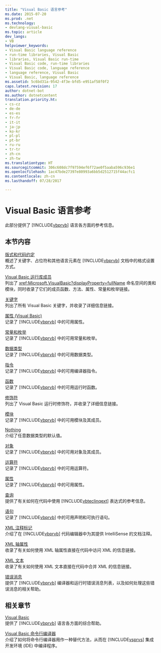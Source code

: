 ```yaml
---
title: "Visual Basic 语言参考"
ms.date: 2015-07-20
ms.prod: .net
ms.technology:
- devlang-visual-basic
ms.topic: article
dev_langs:
- VB
helpviewer_keywords:
- Visual Basic language reference
- run-time libraries, Visual Basic
- libraries, Visual Basic run-time
- Visual Basic code, run-time libraries
- Visual Basic code, language reference
- language reference, Visual Basic
- Visual Basic, language reference
ms.assetid: 5c6bd31a-9542-4f3e-bfd5-e951af58f0f2
caps.latest.revision: 17
author: dotnet-bot
ms.author: dotnetcontent
translation.priority.ht:
- cs-cz
- de-de
- es-es
- fr-fr
- it-it
- ja-jp
- ko-kr
- pl-pl
- pt-br
- ru-ru
- tr-tr
- zh-cn
- zh-tw
ms.translationtype: HT
ms.sourcegitcommit: 306c608dc7f97594ef6f72ae0f5aaba596c936e1
ms.openlocfilehash: 1ac47bde27397e80993a6bb5d2512715f44acfc1
ms.contentlocale: zh-cn
ms.lasthandoff: 07/28/2017

---
```

# <a name="visual-basic-language-reference"></a>Visual Basic 语言参考
此部分提供了 [!INCLUDE[vbprvb](~/includes/vbprvb-md.md)] 语言各方面的参考信息。  
  
## <a name="in-this-section"></a>本节内容  
 [版式和代码约定](../../visual-basic/language-reference/typographic-and-code-conventions.md)  
 概述了关键字、占位符和其他语言元素在 [!INCLUDE[vbprvb](~/includes/vbprvb-md.md)] 文档中的格式设置方式。  
  
 [Visual Basic 运行库成员](../../visual-basic/language-reference/runtime-library-members.md)  
 列出了 <xref:Microsoft.VisualBasic?displayProperty=fullName> 命名空间的类和模块，同时收录了它们的成员函数、方法、属性、常量和枚举链接。  
  
 [关键字](../../visual-basic/language-reference/keywords/index.md)  
 列出了所有 Visual Basic 关键字，并收录了详细信息链接。  
  
 [属性 (Visual Basic)](../../visual-basic/language-reference/attributes.md)  
 记录了 [!INCLUDE[vbprvb](~/includes/vbprvb-md.md)] 中的可用属性。  
  
 [常量和枚举](../../visual-basic/language-reference/constants-and-enumerations.md)  
 记录了 [!INCLUDE[vbprvb](~/includes/vbprvb-md.md)] 中的可用常量和枚举。  
  
 [数据类型](../../visual-basic/language-reference/data-types/data-type-summary.md)  
 记录了 [!INCLUDE[vbprvb](~/includes/vbprvb-md.md)] 中的可用数据类型。  
  
 [指令](../../visual-basic/language-reference/directives/directives.md)  
 记录了 [!INCLUDE[vbprvb](~/includes/vbprvb-md.md)] 中的可用编译器指令。  
  
 [函数](../../visual-basic/language-reference/functions/index.md)  
 记录了 [!INCLUDE[vbprvb](~/includes/vbprvb-md.md)] 中的可用运行时函数。  
  
 [修饰符](../../visual-basic/language-reference/modifiers/index.md)  
 列出了 Visual Basic 运行时修饰符，并收录了详细信息链接。  
  
 [模块](../../visual-basic/language-reference/modules.md)  
 记录了 [!INCLUDE[vbprvb](~/includes/vbprvb-md.md)] 中的可用模块及其成员。  
  
 [Nothing](../../visual-basic/language-reference/nothing.md)  
 介绍了任意数据类型的默认值。  
  
 [对象](../../visual-basic/language-reference/objects/index.md)  
 记录了 [!INCLUDE[vbprvb](~/includes/vbprvb-md.md)] 中的可用对象及其成员。  
  
 [运算符](../../visual-basic/language-reference/operators/index.md)  
 记录了 [!INCLUDE[vbprvb](~/includes/vbprvb-md.md)] 中的可用运算符。  
  
 [属性](../../visual-basic/language-reference/properties.md)  
 记录了 [!INCLUDE[vbprvb](~/includes/vbprvb-md.md)] 中的可用属性。  
  
 [查询](../../visual-basic/language-reference/queries/queries.md)  
 提供了有关如何在代码中使用 [!INCLUDE[vbteclinqext](~/includes/vbteclinqext-md.md)] 表达式的参考信息。  
  
 [语句](../../visual-basic/language-reference/statements/index.md)  
 记录了 [!INCLUDE[vbprvb](~/includes/vbprvb-md.md)] 中的可用声明和可执行语句。  
  
 [XML 注释标记](../../visual-basic/language-reference/xmldoc/recommended-xml-tags-for-documentation-comments.md)  
 介绍了在 [!INCLUDE[vbprvb](~/includes/vbprvb-md.md)] 代码编辑器中为其提供 IntelliSense 的文档注释。  
  
 [XML 轴属性](../../visual-basic/language-reference/xml-axis/xml-axis-properties.md)  
 收录了有关如何使用 XML 轴属性直接在代码中访问 XML 的信息链接。  
  
 [XML 文本](../../visual-basic/language-reference/xml-literals/index.md)  
 收录了有关如何使用 XML 文本直接在代码中合并 XML 的信息链接。  
  
 [错误消息](../../visual-basic/language-reference/error-messages/index.md)  
 提供了 [!INCLUDE[vbprvb](~/includes/vbprvb-md.md)] 编译器和运行时错误消息列表，以及如何处理这些错误消息的相关帮助。  
  
## <a name="related-sections"></a>相关章节  
 [Visual Basic](../../visual-basic/index.md)  
 提供了 [!INCLUDE[vbprvb](~/includes/vbprvb-md.md)] 语言各方面的综合帮助。  
  
 [Visual Basic 命令行编译器](../../visual-basic/reference/command-line-compiler/index.md)  
 介绍了如何将命令行编译器用作一种替代方法，从而在 [!INCLUDE[vsprvs](~/includes/vsprvs-md.md)] 集成开发环境 (IDE) 中编译程序。

